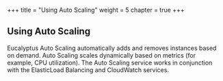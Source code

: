 +++
title = "Using Auto Scaling"
weight = 5
chapter = true
+++


## Using Auto Scaling
Eucalyptus Auto Scaling automatically adds and removes instances based on demand. Auto Scaling scales dynamically based on metrics (for example, CPU utilization). The Auto Scaling service works in conjunction with the ElasticLoad Balancing and CloudWatch services.